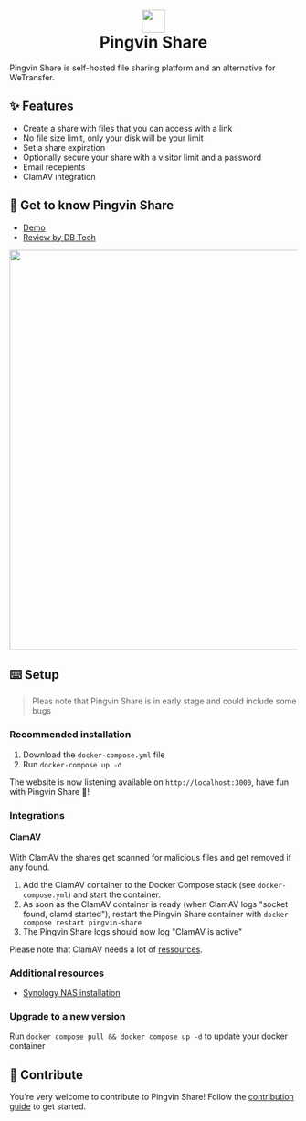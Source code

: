# <div align="center"><img  src="https://user-images.githubusercontent.com/58886915/166198400-c2134044-1198-4647-a8b6-da9c4a204c68.svg" width="40"/> </br>Pingvin Share</div>

Pingvin Share is self-hosted file sharing platform and an alternative for WeTransfer.

## ✨ Features

- Create a share with files that you can access with a link
- No file size limit, only your disk will be your limit
- Set a share expiration
- Optionally secure your share with a visitor limit and a password
- Email recepients
- ClamAV integration

## 🐧 Get to know Pingvin Share

- [Demo](https://pingvin-share.dev.eliasschneider.com)
- [Review by DB Tech](https://www.youtube.com/watch?v=rWwNeZCOPJA)

<img src="https://user-images.githubusercontent.com/58886915/167101708-b85032ad-f5b1-480a-b8d7-ec0096ea2a43.png" width="700"/>

## ⌨️ Setup

> Pleas note that Pingvin Share is in early stage and could include some bugs

### Recommended installation

1. Download the `docker-compose.yml` file
2. Run `docker-compose up -d`

The website is now listening available on `http://localhost:3000`, have fun with Pingvin Share 🐧!

### Integrations

#### ClamAV

With ClamAV the shares get scanned for malicious files and get removed if any found.

1. Add the ClamAV container to the Docker Compose stack (see `docker-compose.yml`) and start the container.
2. As soon as the ClamAV container is ready (when ClamAV logs "socket found, clamd started"), restart the Pingvin Share container with `docker compose restart pingvin-share`
3. The Pingvin Share logs should now log "ClamAV is active"

Please note that ClamAV needs a lot of [ressources](https://docs.clamav.net/manual/Installing/Docker.html#memory-ram-requirements).

### Additional resources

- [Synology NAS installation](https://mariushosting.com/how-to-install-pingvin-share-on-your-synology-nas/)

### Upgrade to a new version

Run `docker compose pull && docker compose up -d` to update your docker container

## 🖤 Contribute

You're very welcome to contribute to Pingvin Share! Follow the [contribution guide](/CONTRIBUTING.md) to get started.
